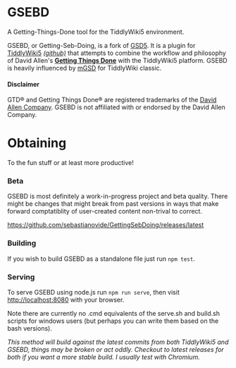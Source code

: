 # GSEBD

A Getting-Things-Done tool for the TiddlyWiki5 environment.

GSEBD, or Getting-Seb-Doing, is a fork of [GSD5](https://github.com/roma0104/gsd5). It is a plugin for [TiddlyWiki5](http://tiddlywiki.com) *[(github)](https://github.com/Jermolene/TiddlyWiki5/)* that attempts to combine the workflow and philosophy of David Allen's **[Getting Things Done](http://www.amazon.com/Getting-Things-Done-Stress-Free-Productivity/dp/0142000280/)** with the TiddlyWiki5 platform.  GSEBD is heavily influenced by [mGSD](http://mgsd.tiddlyspot.com/) for TiddlyWiki classic.

#### Disclaimer
GTD® and Getting Things Done® are registered trademarks of the [David Allen Company](http://www.davidco.com). GSEBD is not affiliated with or endorsed by the David Allen Company.

# Obtaining

To the fun stuff or at least more productive!

### Beta

GSEBD is most definitely a work-in-progress project and beta quality.  There might be changes that might break from past versions in ways that make forward comptatiblity of user-created content non-trival to correct.

https://github.com/sebastianovide/GettingSebDoing/releases/latest

### Building

If you wish to build GSEBD as a standalone file just run `npm test`.

### Serving

To serve GSEBD using node.js run `npm run serve`, then visit <http://localhost:8080> with your browser.

Note there are currently no .cmd equivalents of the serve.sh and build.sh scripts for windows users (but perhaps you can write them based on the bash versions).

*This method will build against the latest commits from both TiddlyWiki5 and GSEBD, things may be broken or act oddly.  Checkout to latest releases for both if you want a more stable build.  I usually test with Chromium.*
